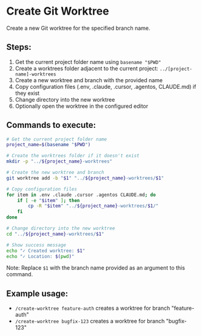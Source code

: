 # Create Git Worktree

Create a new Git worktree for the specified branch name.

## Steps:

1. Get the current project folder name using `basename "$PWD"`
2. Create a worktrees folder adjacent to the current project: `../[project-name]-worktrees`
3. Create a new worktree and branch with the provided name
4. Copy configuration files (.env, .claude, .cursor, .agentos, CLAUDE.md) if they exist
5. Change directory into the new worktree
6. Optionally open the worktree in the configured editor

## Commands to execute:

```bash
# Get the current project folder name
project_name=$(basename "$PWD")

# Create the worktrees folder if it doesn't exist
mkdir -p "../${project_name}-worktrees"

# Create the new worktree and branch
git worktree add -b "$1" "../${project_name}-worktrees/$1"

# Copy configuration files
for item in .env .claude .cursor .agentos CLAUDE.md; do
    if [ -e "$item" ]; then
        cp -R "$item" "../${project_name}-worktrees/$1/"
    fi
done

# Change directory into the new worktree
cd "../${project_name}-worktrees/$1"

# Show success message
echo "✓ Created worktree: $1"
echo "✓ Location: $(pwd)"
```

Note: Replace `$1` with the branch name provided as an argument to this command.

## Example usage:
- `/create-worktree feature-auth` creates a worktree for branch "feature-auth"
- `/create-worktree bugfix-123` creates a worktree for branch "bugfix-123"